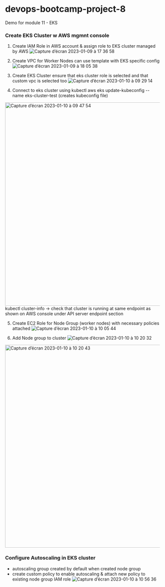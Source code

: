 # devops-bootcamp-project-8
Demo for module 11 - EKS

### Create EKS Cluster w AWS mgmnt console

1. Create IAM Role in AWS account & assign role to EKS cluster managed by AWS
![Capture d’écran 2023-01-09 à 17 36 58](https://user-images.githubusercontent.com/62488871/211360041-c57895e1-a873-4194-94a0-033800e67695.png)

2. Create VPC for Worker Nodes
can use template with EKS specific config
![Capture d’écran 2023-01-09 à 18 05 38](https://user-images.githubusercontent.com/62488871/211365614-c6472012-ccb3-4af1-bd56-77fe2cfc2923.png)

3. Create EKS Cluster
ensure that eks cluster role is selected and that custom vpc is selected too
![Capture d’écran 2023-01-10 à 09 29 14](https://user-images.githubusercontent.com/62488871/211500061-d7782300-7377-4304-9e20-8ea448e00fa2.png)

4. Connect to eks cluster using kubectl 
aws eks update-kubeconfig --name eks-cluster-test (creates kubeconfig file)
<img width="662" alt="Capture d’écran 2023-01-10 à 09 47 54" src="https://user-images.githubusercontent.com/62488871/211504084-015295a3-27b7-41c7-aa87-5ed7e9863daa.png">
kubectl cluster-info -> check that cluster is running at same endpoint as shown on AWS console under API server endpoint section

5. Create EC2 Role for Node Group (worker nodes) with necessary policies attached
![Capture d’écran 2023-01-10 à 10 05 44](https://user-images.githubusercontent.com/62488871/211508229-8be8be72-ffef-4364-b469-5ab42f2ef181.png)

6. Add Node group to cluster
![Capture d’écran 2023-01-10 à 10 20 32](https://user-images.githubusercontent.com/62488871/211511618-c0d75cba-b0e0-4b21-9dfb-db5e69271bd7.png)
<img width="660" alt="Capture d’écran 2023-01-10 à 10 20 43" src="https://user-images.githubusercontent.com/62488871/211511626-095d8c51-ce97-461f-aa2c-76fd00a38f0f.png">

### Configure Autoscaling in EKS cluster
- autoscaling group created by default when created node group
- create custom policy to enable autoscaling & attach new policy to existing node group IAM role
![Capture d’écran 2023-01-10 à 10 56 36](https://user-images.githubusercontent.com/62488871/211519945-1467f882-8027-4e09-ad10-a4330a1bd4ea.png)

